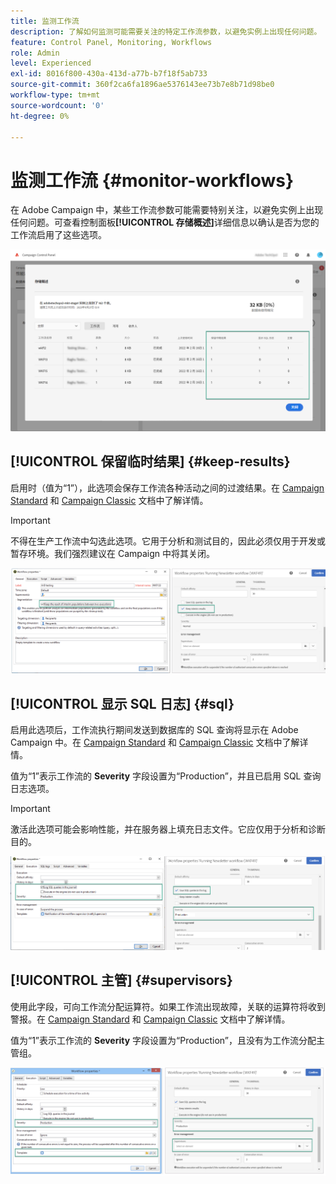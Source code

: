 ```yaml
---
title: 监测工作流
description: 了解如何监测可能需要关注的特定工作流参数，以避免实例上出现任何问题。
feature: Control Panel, Monitoring, Workflows
role: Admin
level: Experienced
exl-id: 8016f800-430a-413d-a77b-b7f18f5ab733
source-git-commit: 360f2ca6fa1896ae5376143ee73b7e8b71d98be0
workflow-type: tm+mt
source-wordcount: '0'
ht-degree: 0%

---
```


# 监测工作流 {#monitor-workflows}

<!-- Clean paused and completed workflows

When [!DNL Adobe Campaign] workflows are paused or completed, they leave temporary tables on your instances database that consume space and can lead to performance issues.

Control Panel allows you to identify those workflows and clean the temporary resources generated on your instances.

>[!NOTE]
>
>Technically, this operation executes the **[!UICONTROL Database cleanup technical workflow]** that runs on your Campaign instance everyday (see [Campaign Standard](https://experienceleague.adobe.com/docs/campaign-standard/using/administrating/application-settings/technical-workflows.html#list-of-technical-workflows) and [Campaign Classic](https://experienceleague.adobe.com/docs/campaign-classic/using/monitoring-campaign-classic/data-processing/database-cleanup-workflow.html) documentation). 

To clean paused and completed workflows, follow these steps:

1. Navigate to the **[!UICONTROL Performance monitoring]** card.

1. In the **[!UICONTROL Databases]** tab, select the instance where you want to perform the operation.

1. Access the **[!UICONTROL Storage overview]** details, then filter the list on **[!UICONTROL Temporary tables]**. Learn more on **[!UICONTROL Storage overview]** in [this page](database-storage-overview.md).

    ![](assets/wkf-monitoring-filter.png)

1. All temporary tables generated on your instances by workflows and deliveries display. Click the **[!UICONTROL Clean now]** button to delete the resources generated by paused and completed workflows.

    ![](assets/wkf-monitoring-clean.png)

1. Once the operation is confirmed, you can track the estimated remaining time in the **[!UICONTROL Storage overview]** list.

    ![](assets/wkf-monitoring-in-progress.png)

Monitor workflow parameters -->

在 Adobe Campaign 中，某些工作流参数可能需要特别关注，以避免实例上出现任何问题。可查看控制面板&#x200B;**[!UICONTROL 存储概述]**&#x200B;详细信息以确认是否为您的工作流启用了这些选项。

![](assets/wkf-monitoring-parameters.png)

## **[!UICONTROL 保留临时结果]** {#keep-results}

启用时（值为“1”），此选项会保存工作流各种活动之间的过渡结果。在 [Campaign Standard](https://experienceleague.adobe.com/docs/campaign-standard/using/managing-processes-and-data/executing-a-workflow/managing-execution-options.html?lang=zh-Hans) 和 [Campaign Classic](https://experienceleague.adobe.com/docs/campaign-classic/using/automating-with-workflows/introduction/workflow-best-practices.html?lang=zh-Hans#logs) 文档中了解详情。

>[!IMPORTANT]
>
>不得在生产工作流中勾选此选项。它用于分析和测试目的，因此必须仅用于开发或暂存环境。我们强烈建议在 Campaign 中将其关闭。

![](assets/wkf-monitoring-keep.png)

## **[!UICONTROL 显示 SQL 日志]** {#sql}

启用此选项后，工作流执行期间发送到数据库的 SQL 查询将显示在 Adobe Campaign 中。在 [Campaign Standard](https://experienceleague.adobe.com/docs/campaign-standard/using/managing-processes-and-data/executing-a-workflow/managing-execution-options.html?lang=zh-Hans) 和 [Campaign Classic](https://experienceleague.adobe.com/docs/campaign-classic/using/automating-with-workflows/advanced-management/workflow-properties.html?lang=zh-Hans#execution) 文档中了解详情。

值为“1”表示工作流的 **Severity** 字段设置为“Production”，并且已启用 SQL 查询日志选项。

>[!IMPORTANT]
>
>激活此选项可能会影响性能，并在服务器上填充日志文件。它应仅用于分析和诊断目的。

![](assets/wkf-monitoring-sql.png)

## **[!UICONTROL 主管]** {#supervisors}

使用此字段，可向工作流分配运算符。如果工作流出现故障，关联的运算符将收到警报。在 [Campaign Standard](https://experienceleague.adobe.com/docs/campaign-standard/using/managing-processes-and-data/executing-a-workflow/monitoring-workflow-execution.html?lang=zh-Hans#error-management) 和 [Campaign Classic](https://experienceleague.adobe.com/docs/campaign-classic/using/automating-with-workflows/advanced-management/workflow-properties.html?lang=zh-Hans#error-management) 文档中了解详情。

值为“1”表示工作流的 **Severity** 字段设置为“Production”，且没有为工作流分配主管组。

![](assets/wkf-monitoring-supervisors.png)

